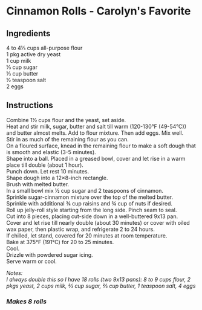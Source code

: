 # Cinnamon Rolls - Carolyn's Favorite

## Ingredients
4 to 4&frac13; cups all-purpose flour  
1 pkg active dry yeast  
1 cup milk  
&frac13; cup sugar  
&frac13; cup butter  
&frac12; teaspoon salt  
2 eggs  

## Instructions
Combine 1&frac12; cups flour and the yeast, set aside.  
Heat and stir milk, sugar, butter and salt till warm (120-130&deg;F (49-54&deg;C)) and butter almost melts. Add to flour mixture. Then add eggs. Mix well.  
Stir in as much of the remaining flour as you can.  
On a floured surface, knead in the remaining flour to make a soft dough that is smooth and elastic (3-5 minutes).  
Shape into a ball. Placed in a greased bowl, cover and let rise in a warm place till double (about 1 hour).  
Punch down. Let rest 10 minutes.  
Shape dough into a 12&times;8-inch rectangle.  
Brush with melted butter.  
In a small bowl mix &frac12; cup sugar and 2 teaspoons of cinnamon.  
Sprinkle sugar-cinnamon mixture over the top of the melted butter.  
Sprinkle with additional &frac34; cup raisins and &frac34; cup of nuts if desired.  
Roll up jelly-roll style starting from the long side. Pinch seam to seal.  
Cut into 8 pieces, placing cut-side down in a well-buttered 9x13 pan.  
Cover and let rise till nearly double (about 30 minutes) or cover with oiled wax paper, then plastic wrap, and refrigerate 2 to 24 hours.  
If chilled, let stand, covered for 20 minutes at room temperature.  
Bake at 375&deg;F (191&deg;C) for 20 to 25 minutes.  
Cool.  
Drizzle with powdered sugar icing.  
Serve warm or cool.  

*Notes:*  
*I always double this so I have 18 rolls (two 9x13 pans):*
*8 to 9 cups flour, 2 pkgs yeast, 2 cups milk, &frac23; cup sugar, &frac23; cup butter, 1 teaspoon salt, 4 eggs*

<!-- melt leftover sticks of butter
melt for covering
soften for icing -->

<!-- Icing:
Butter
Approx 3 tablespoons vanilla
1 teaspoon Powdered Sugar - 2
2&frac12; tablespoons Hot milk -->

### *Makes 8 rolls*
